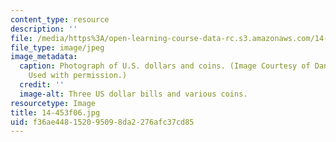 ```yaml
---
content_type: resource
description: ''
file: /media/https%3A/open-learning-course-data-rc.s3.amazonaws.com/14-453-macroeconomic-theory-iii-fall-2006/f36ae448152095098da2276afc37cd85_14-453f06.jpg
file_type: image/jpeg
image_metadata:
  caption: Photograph of U.S. dollars and coins. (Image Courtesy of Daniel Bersak.
    Used with permission.)
  credit: ''
  image-alt: Three US dollar bills and various coins.
resourcetype: Image
title: 14-453f06.jpg
uid: f36ae448-1520-9509-8da2-276afc37cd85
---
```

